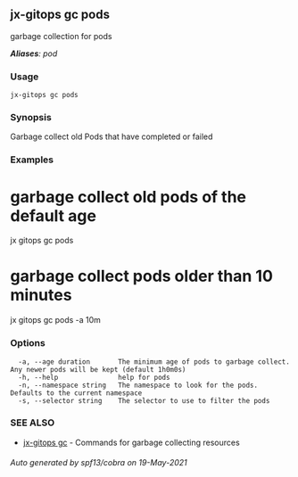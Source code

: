 ## jx-gitops gc pods

garbage collection for pods

***Aliases**: pod*

### Usage

```
jx-gitops gc pods
```

### Synopsis

Garbage collect old Pods that have completed or failed

### Examples

  # garbage collect old pods of the default age
  jx gitops gc pods
  
  # garbage collect pods older than 10 minutes
  jx gitops gc pods -a 10m

### Options

```
  -a, --age duration       The minimum age of pods to garbage collect. Any newer pods will be kept (default 1h0m0s)
  -h, --help               help for pods
  -n, --namespace string   The namespace to look for the pods. Defaults to the current namespace
  -s, --selector string    The selector to use to filter the pods
```

### SEE ALSO

* [jx-gitops gc](jx-gitops_gc.md)	 - Commands for garbage collecting resources

###### Auto generated by spf13/cobra on 19-May-2021
